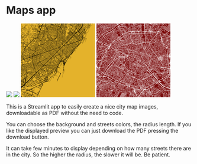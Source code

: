 # Maps app

<p float="left">
  <img src="images/print_eindhoven.png" width="200" />
  <img src="images/Torino_green.png" width="200" /> 
  <img src="images/barcelona.png" width="200" />
  <img src="images/paris.png" width="200" />
</p>


This is a Streamlit app to easily create a nice city map images, downloadable as PDF without the need to code.

You can choose the background and streets colors, the radius length. If you like the displayed preview you can just download the PDF pressing the download button.

It can take few minutes to display depending on how many streets there are in the city. So the higher the radius, the slower it will be. Be patient.

